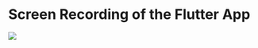 # Screen Recording of the Flutter App
![](https://github.com/Viswajith03/Amfoss-Tasks/blob/main/Task%20-%2006/ezgif-5-d3d59da023.gif)

